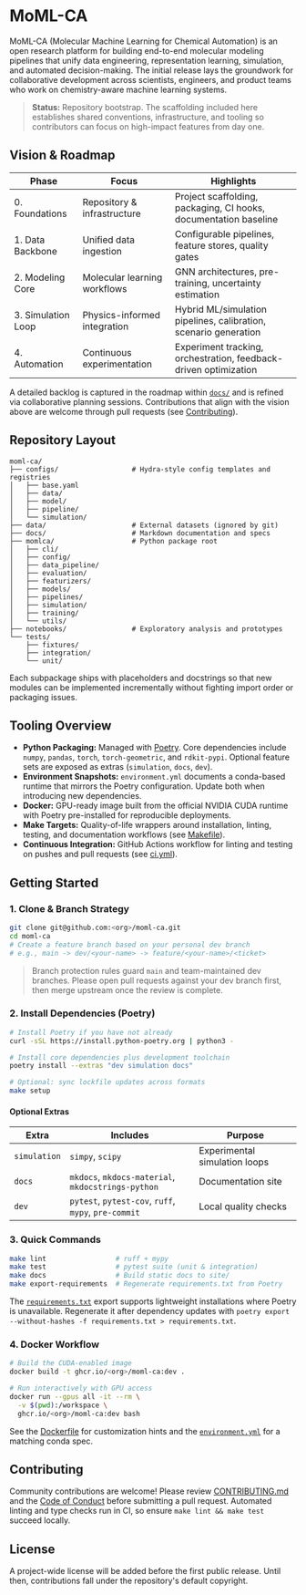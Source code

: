 # MoML-CA

MoML-CA (Molecular Machine Learning for Chemical Automation) is an open research
platform for building end-to-end molecular modeling pipelines that unify data
engineering, representation learning, simulation, and automated decision-making.
The initial release lays the groundwork for collaborative development across
scientists, engineers, and product teams who work on chemistry-aware machine
learning systems.

> **Status:** Repository bootstrap. The scaffolding included here establishes
> shared conventions, infrastructure, and tooling so contributors can focus on
> high-impact features from day one.

## Vision & Roadmap

| Phase | Focus | Highlights |
| ----- | ----- | ---------- |
| 0. Foundations | Repository & infrastructure | Project scaffolding, packaging, CI hooks, documentation baseline |
| 1. Data Backbone | Unified data ingestion | Configurable pipelines, feature stores, quality gates |
| 2. Modeling Core | Molecular learning workflows | GNN architectures, pre-training, uncertainty estimation |
| 3. Simulation Loop | Physics-informed integration | Hybrid ML/simulation pipelines, calibration, scenario generation |
| 4. Automation | Continuous experimentation | Experiment tracking, orchestration, feedback-driven optimization |

A detailed backlog is captured in the roadmap within [`docs/`](docs/) and is
refined via collaborative planning sessions. Contributions that align with the
vision above are welcome through pull requests (see [Contributing](#contributing)).

## Repository Layout

```text
moml-ca/
├── configs/                  # Hydra-style config templates and registries
│   ├── base.yaml
│   ├── data/
│   ├── model/
│   ├── pipeline/
│   └── simulation/
├── data/                     # External datasets (ignored by git)
├── docs/                     # Markdown documentation and specs
├── momlca/                   # Python package root
│   ├── cli/
│   ├── config/
│   ├── data_pipeline/
│   ├── evaluation/
│   ├── featurizers/
│   ├── models/
│   ├── pipelines/
│   ├── simulation/
│   ├── training/
│   └── utils/
├── notebooks/                # Exploratory analysis and prototypes
└── tests/
    ├── fixtures/
    ├── integration/
    └── unit/
```

Each subpackage ships with placeholders and docstrings so that new modules can
be implemented incrementally without fighting import order or packaging issues.

## Tooling Overview

- **Python Packaging:** Managed with [Poetry](https://python-poetry.org/). Core
  dependencies include `numpy`, `pandas`, `torch`, `torch-geometric`, and
  `rdkit-pypi`. Optional feature sets are exposed as extras (`simulation`,
  `docs`, `dev`).
- **Environment Snapshots:** `environment.yml` documents a conda-based runtime
  that mirrors the Poetry configuration. Update both when introducing new
  dependencies.
- **Docker:** GPU-ready image built from the official NVIDIA CUDA runtime with
  Poetry pre-installed for reproducible deployments.
- **Make Targets:** Quality-of-life wrappers around installation, linting,
  testing, and documentation workflows (see [Makefile](Makefile)).
- **Continuous Integration:** GitHub Actions workflow for linting and testing on
  pushes and pull requests (see [ci.yml](.github/workflows/ci.yml)).

## Getting Started

### 1. Clone & Branch Strategy

```bash
git clone git@github.com:<org>/moml-ca.git
cd moml-ca
# Create a feature branch based on your personal dev branch
# e.g., main -> dev/<your-name> -> feature/<your-name>/<ticket>
```

> Branch protection rules guard `main` and team-maintained dev branches. Please
> open pull requests against your dev branch first, then merge upstream once the
> review is complete.

### 2. Install Dependencies (Poetry)

```bash
# Install Poetry if you have not already
curl -sSL https://install.python-poetry.org | python3 -

# Install core dependencies plus development toolchain
poetry install --extras "dev simulation docs"

# Optional: sync lockfile updates across formats
make setup
```

#### Optional Extras

| Extra | Includes | Purpose |
| ----- | -------- | ------- |
| `simulation` | `simpy`, `scipy` | Experimental simulation loops |
| `docs` | `mkdocs`, `mkdocs-material`, `mkdocstrings-python` | Documentation site |
| `dev` | `pytest`, `pytest-cov`, `ruff`, `mypy`, `pre-commit` | Local quality checks |

### 3. Quick Commands

```bash
make lint                 # ruff + mypy
make test                 # pytest suite (unit & integration)
make docs                 # Build static docs to site/
make export-requirements  # Regenerate requirements.txt from Poetry
```

The [`requirements.txt`](requirements.txt) export supports lightweight
installations where Poetry is unavailable. Regenerate it after dependency
updates with `poetry export --without-hashes -f requirements.txt > requirements.txt`.

### 4. Docker Workflow

```bash
# Build the CUDA-enabled image
docker build -t ghcr.io/<org>/moml-ca:dev .

# Run interactively with GPU access
docker run --gpus all -it --rm \
  -v $(pwd):/workspace \
  ghcr.io/<org>/moml-ca:dev bash
```

See the [Dockerfile](Dockerfile) for customization hints and the
[`environment.yml`](environment.yml) for a matching conda spec.

## Contributing

Community contributions are welcome! Please review
[CONTRIBUTING.md](CONTRIBUTING.md) and the [Code of Conduct](CODE_OF_CONDUCT.md)
before submitting a pull request. Automated linting and type checks run in CI,
so ensure `make lint && make test` succeed locally.

## License

A project-wide license will be added before the first public release. Until
then, contributions fall under the repository's default copyright.

